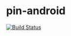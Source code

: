 pin-android
===========
[![Build Status](https://travis-ci.org/bryansills/pin-android.png?branch=master)](https://travis-ci.org/bryansills/pin-android)
